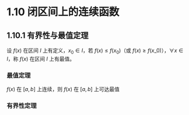 # 1.10 闭区间上的连续函数

## 1.10.1 有界性与最值定理

设 $f(x)$ 在区间 $I$ 上有定义，$x_0 \in I$，若 $f(x) \leq f(x_0)$（或 $f(x) \geq f(x\_0)$），$\forall x \in I$，称 $f(x)$ 在区间 $I$ 上有最值。

### 最值定理

$f(x)$ 在 $[a,\,b]$ 上连续，则 $f(x)$ 在 $[a,\,b]$ 上可达最值

### 有界性定理
